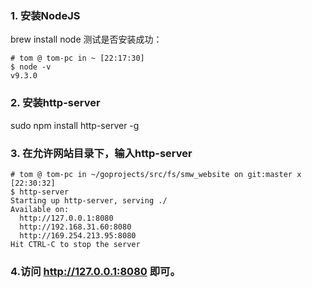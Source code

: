 ### 1.  安装NodeJS
brew install node
测试是否安装成功：
~~~
# tom @ tom-pc in ~ [22:17:30]
$ node -v
v9.3.0
~~~
### 2. 安装http-server
   sudo npm install http-server -g
### 3. 在允许网站目录下，输入http-server
~~~
# tom @ tom-pc in ~/goprojects/src/fs/smw_website on git:master x [22:30:32]
$ http-server
Starting up http-server, serving ./
Available on:
  http://127.0.0.1:8080
  http://192.168.31.60:8080
  http://169.254.213.95:8080
Hit CTRL-C to stop the server
~~~

### 4.访问 http://127.0.0.1:8080 即可。
